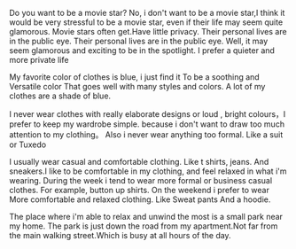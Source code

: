 Do you want to be a movie star?
No, i don't want to be a movie star,I think it would be very stressful to be a movie star, even if their life may seem quite glamorous.
Movie stars often get.Have little privacy.
Their personal lives are in the public eye.
Their personal lives are in the public eye.
Well, it may seem glamorous and exciting to be in the spotlight. I prefer a quieter and more private life


My favorite color of clothes is blue, i just find it To be a soothing and Versatile color That goes well with many styles and colors.
A lot of my clothes are a shade of blue.

I never wear clothes with really elaborate designs or loud , bright colours，I prefer to keep my wardrobe simple. because 
i don't want to draw too much attention to my clothing。
Also i never wear anything too formal. Like a suit or Tuxedo

I usually wear casual and comfortable clothing. Like t shirts, jeans. And sneakers.I like to be comfortable in my clothing, and feel relaxed in what i'm wearing.
During the week i tend to wear more formal or business casual clothes.
For example, button up shirts.
On the weekend i prefer to wear More comfortable and relaxed clothing.
Like Sweat pants And a hoodie.



The place where i'm able to relax and unwind the most is a small park near my home. The park is just down the road from my apartment.Not far from the main walking street.Which is busy at all hours of the day.
